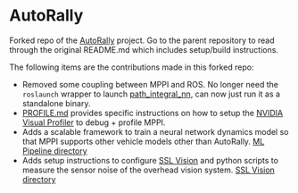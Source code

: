 # AutoRally

Forked repo of the [AutoRally](https://github.com/AutoRally/autorally) project. Go to the parent repository to read through the original README.md which includes setup/build instructions.

The following items are the contributions made in this forked repo:
  - Removed some coupling between MPPI and ROS. No longer need the `roslaunch` wrapper to launch [path_integral_nn](https://github.com/rdesc/autorally/blob/rdesc-melodic-devel/autorally_control/src/path_integral/path_integral_main.cu), can now just run it as a standalone binary.
  - [PROFILE.md](https://github.com/rdesc/autorally/blob/rdesc-melodic-devel/autorally_control/profiler.md) provides specific instructions on how to setup the [NVIDIA Visual Profiler](https://developer.nvidia.com/nvidia-visual-profiler) to debug + profile MPPI. 
  - Adds a scalable framework to train a neural network dynamics model so that MPPI supports other vehicle models other than AutoRally. [ML Pipeline directory](https://github.com/rdesc/autorally/tree/rdesc-melodic-devel/autorally_control/src/path_integral/scripts/ml_pipeline)
  - Adds setup instructions to configure [SSL Vision](https://github.com/RoboCup-SSL/ssl-vision) and python scripts to measure the sensor noise of the overhead vision system. [SSL Vision directory](https://github.com/rdesc/autorally/tree/rdesc-melodic-devel/autorally_control/src/path_integral/scripts/ssl_vision)
